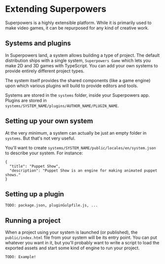# Extending Superpowers

Superpowers is a highly extensible platform.
While it is primarily used to make video games, it can be repurposed for any kind of creative work.

## Systems and plugins

In Superpowers land, a system allows building a type of project.
The default distribution ships with a single system, `Superpowers Game`
which lets you make 2D and 3D games with TypeScript.
You can add your own systems to provide entirely different project types.

The system itself provides the shared components (like a game engine) upon which
various plugins will build to provide editors and tools.

Systems are stored in the `systems` folder, inside your Superpowers app.
Plugins are stored in `systems/SYSTEM_NAME/plugins/AUTHOR_NAME/PLUGIN_NAME`.

## Setting up your own system

At the very minimum, a system can actually be just an empty folder in `systems`.
But that's not very useful.

You'll want to create `systems/SYSTEM_NAME/public/locales/en/system.json` to describe your system.
For instance:

    {
      "title": "Puppet Show",
      "description": "Puppet Show is an engine for making animated puppet shows."
    }

## Setting up a plugin

`TODO: package.json, pluginGulpfile.js, ...`

## Running a project

When a project using your system is launched (or published), the `public/index.html` file from your system will be its entry point.
You can put whatever you want in it, but you'll probably want to write a script to load the exported assets and start some kind of engine
to run your project.

`TODO: Example!`
